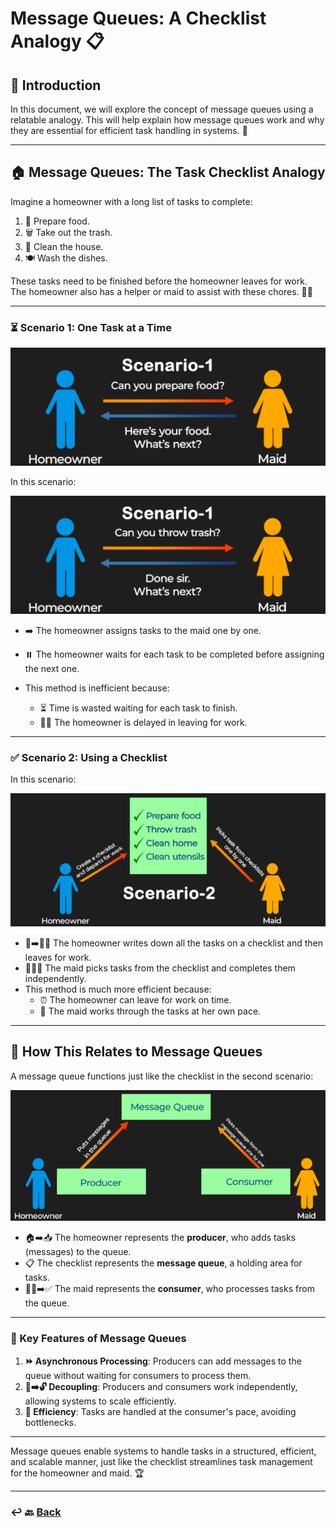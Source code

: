 # **Message Queues: A Checklist Analogy** 📋

## **🌟 Introduction**

In this document, we will explore the concept of message queues using a relatable analogy. This will help explain how message queues work and why they are essential for efficient task handling in systems. 🚀

---

## **🏠 Message Queues: The Task Checklist Analogy**

Imagine a homeowner with a long list of tasks to complete:

1. 🍳 Prepare food.
2. 🗑️ Take out the trash.
3. 🧹 Clean the house.
4. 🍽️ Wash the dishes.

These tasks need to be finished before the homeowner leaves for work. The homeowner also has a helper or maid to assist with these chores. 👩‍🍳

---

### **⏳ Scenario 1: One Task at a Time**

![14.png](img/14.png)

In this scenario:

![15.png](img/15.png)

* ➡️ The homeowner assigns tasks to the maid one by one.
* ⏸️ The homeowner waits for each task to be completed before assigning the next one.

* This method is inefficient because:
  * ⏳ Time is wasted waiting for each task to finish.
  * 🏃‍♂️ The homeowner is delayed in leaving for work.

---

### **✅ Scenario 2: Using a Checklist**

In this scenario:

![16.png](img/16.png)

* 📝➡️🏃‍♂️ The homeowner writes down all the tasks on a checklist and then leaves for work.
* 👩‍🍳✅ The maid picks tasks from the checklist and completes them independently.
* This method is much more efficient because:
  * ⏰ The homeowner can leave for work on time.
  * 🐢 The maid works through the tasks at her own pace.

---

## **🔄 How This Relates to Message Queues**

A message queue functions just like the checklist in the second scenario:

![17.png](img/17.png)

* 🏠➡️📥 The homeowner represents the **producer**, who adds tasks (messages) to the queue.
* 📋 The checklist represents the **message queue**, a holding area for tasks.
* 👩‍🍳➡️✅ The maid represents the **consumer**, who processes tasks from the queue.

---

### **🔑 Key Features of Message Queues**

1. **⏩ Asynchronous Processing**: Producers can add messages to the queue without waiting for consumers to process them.
2. **🔗➡️🔓 Decoupling**: Producers and consumers work independently, allowing systems to scale efficiently.
3. **🚀 Efficiency**: Tasks are handled at the consumer's pace, avoiding bottlenecks.

---

Message queues enable systems to handle tasks in a structured, efficient, and scalable manner, just like the checklist streamlines task management for the homeowner and maid. 🏆

---

### ↩️ 🔙 [Back](../README.md)
